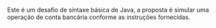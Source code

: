 Este é um desafio de sintaxe básica de Java, a proposta é simular uma operação de conta bancária conforme as instruções fornecidas.    
